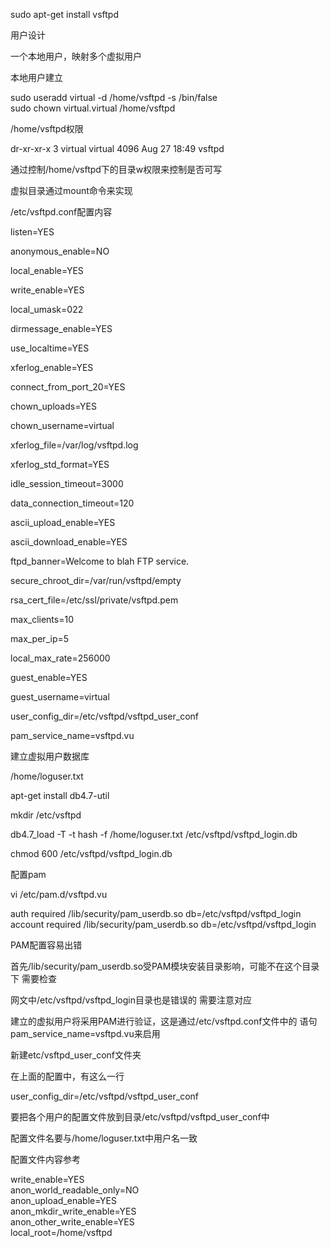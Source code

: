 sudo apt-get install vsftpd





用户设计

一个本地用户，映射多个虚拟用户

本地用户建立



sudo useradd virtual -d /home/vsftpd -s /bin/false  
sudo chown virtual.virtual /home/vsftpd



/home/vsftpd权限

dr-xr-xr-x 3 virtual virtual 4096 Aug 27 18:49 vsftpd

通过控制/home/vsftpd下的目录w权限来控制是否可写

虚拟目录通过mount命令来实现





/etc/vsftpd.conf配置内容



listen=YES

anonymous_enable=NO

local_enable=YES

write_enable=YES

local_umask=022

dirmessage_enable=YES

use_localtime=YES

xferlog_enable=YES

connect_from_port_20=YES

chown_uploads=YES

chown_username=virtual

xferlog_file=/var/log/vsftpd.log

xferlog_std_format=YES

idle_session_timeout=3000

data_connection_timeout=120

ascii_upload_enable=YES

ascii_download_enable=YES

ftpd_banner=Welcome to blah FTP service.

secure_chroot_dir=/var/run/vsftpd/empty

rsa_cert_file=/etc/ssl/private/vsftpd.pem

max_clients=10

max_per_ip=5

local_max_rate=256000

guest_enable=YES

guest_username=virtual

user_config_dir=/etc/vsftpd/vsftpd_user_conf

pam_service_name=vsftpd.vu



建立虚拟用户数据库

/home/loguser.txt

apt-get install db4.7-util

mkdir /etc/vsftpd

db4.7_load -T -t hash -f /home/loguser.txt /etc/vsftpd/vsftpd_login.db

chmod 600 /etc/vsftpd/vsftpd_login.db



配置pam

vi /etc/pam.d/vsftpd.vu



auth required /lib/security/pam_userdb.so db=/etc/vsftpd/vsftpd_login  
account required /lib/security/pam_userdb.so db=/etc/vsftpd/vsftpd_login



PAM配置容易出错

首先/lib/security/pam_userdb.so受PAM模块安装目录影响，可能不在这个目录下 需要检查



网文中/etc/vsftpd/vsftpd_login目录也是错误的 需要注意对应

建立的虚拟用户将采用PAM进行验证，这是通过/etc/vsftpd.conf文件中的 语句pam_service_name=vsftpd.vu来启用



新建etc/vsftpd_user_conf文件夹

在上面的配置中，有这么一行

user_config_dir=/etc/vsftpd/vsftpd_user_conf

要把各个用户的配置文件放到目录/etc/vsftpd/vsftpd_user_conf中

配置文件名要与/home/loguser.txt中用户名一致



配置文件内容参考

write_enable=YES  
anon_world_readable_only=NO  
anon_upload_enable=YES  
anon_mkdir_write_enable=YES  
anon_other_write_enable=YES  
local_root=/home/vsftpd





